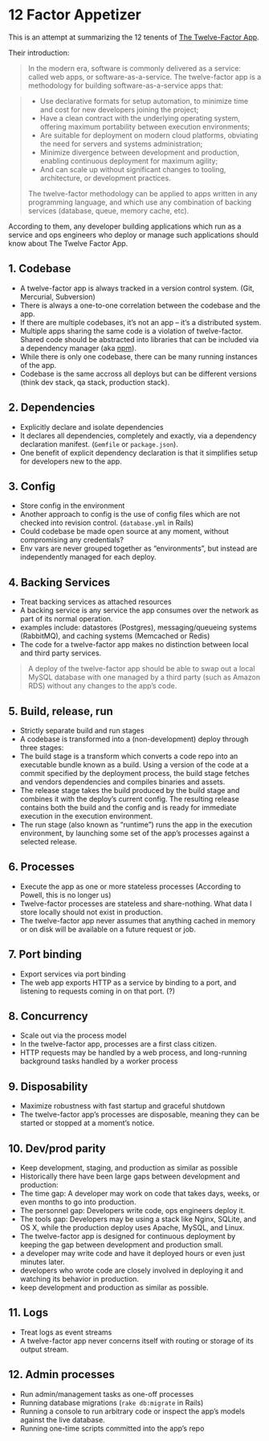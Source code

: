 # 12 Factor Appetizer

This is an attempt at summarizing the 12 tenents of [The Twelve-Factor App](http://12factor.net/).

Their introduction:
> In the modern era, software is commonly delivered as a service: called web apps, or software-as-a-service. The twelve-factor app is a methodology for building software-as-a-service apps that:

> * Use declarative formats for setup automation, to minimize time and cost for new developers joining the project;
> * Have a clean contract with the underlying operating system, offering maximum portability between execution environments;
> * Are suitable for deployment on modern cloud platforms, obviating the need for servers and systems administration;
> * Minimize divergence between development and production, enabling continuous deployment for maximum agility;
> * And can scale up without significant changes to tooling, architecture, or development practices.
>
> The twelve-factor methodology can be applied to apps written in any programming language, and which use any combination of backing services (database, queue, memory cache, etc).

According to them, any developer building applications which run as a service and ops engineers who deploy or manage such applications should know about The Twelve Factor App.

## 1. Codebase
 * A twelve-factor app is always tracked in a version control system. (Git, Mercurial, Subversion)
 * There is always a one-to-one correlation between the codebase and the app.
  * If there are multiple codebases, it’s not an app – it’s a distributed system.
  * Multiple apps sharing the same code is a violation of twelve-factor. Shared code should be abstracted into libraries that can be included via a dependency manager (aka [npm](https://www.npmjs.com/)).
 * While there is only one codebase, there can be many running instances of the app.
 * Codebase is the same accross all deploys but can be different versions (think dev stack, qa stack, production stack).

## 2. Dependencies
 * Explicitly declare and isolate dependencies
 * It declares all dependencies, completely and exactly, via a dependency declaration manifest. (`Gemfile` or `package.json`).
 * One benefit of explicit dependency declaration is that it simplifies setup for developers new to the app.
 
## 3. Config
 * Store config in the environment
 * Another approach to config is the use of config files which are not checked into revision control. (`database.yml` in Rails)
 * Could codebase be made open source at any moment, without compromising any credentials?
 * Env vars are never grouped together as “environments”, but instead are independently managed for each deploy.
 
## 4. Backing Services
 * Treat backing services as attached resources
 * A backing service is any service the app consumes over the network as part of its normal operation.
  * examples include: datastores (Postgres), messaging/queueing systems (RabbitMQ), and caching systems (Memcached or Redis)
 * The code for a twelve-factor app makes no distinction between local and third party services.

> A deploy of the twelve-factor app should be able to swap out a local MySQL database with one managed by a third party (such as Amazon RDS) without any changes to the app’s code. 

## 5. Build, release, run
 * Strictly separate build and run stages
 * A codebase is transformed into a (non-development) deploy through three stages:
  * The build stage is a transform which converts a code repo into an executable bundle known as a build. Using a version of the code at a commit specified by the deployment process, the build stage fetches and vendors dependencies and compiles binaries and assets.
  * The release stage takes the build produced by the build stage and combines it with the deploy’s current config. The resulting release contains both the build and the config and is ready for immediate execution in the execution environment.
  * The run stage (also known as “runtime”) runs the app in the execution environment, by launching some set of the app’s processes against a selected release.
 
## 6. Processes
 * Execute the app as one or more stateless processes (According to Powell, this is no longer us)
 * Twelve-factor processes are stateless and share-nothing. What data I store locally should not exist in production.
 * The twelve-factor app never assumes that anything cached in memory or on disk will be available on a future request or job.

## 7. Port binding
 * Export services via port binding
 * The web app exports HTTP as a service by binding to a port, and listening to requests coming in on that port. (?)
  
## 8. Concurrency
 * Scale out via the process model 
 * In the twelve-factor app, processes are a first class citizen.
 * HTTP requests may be handled by a web process, and long-running background tasks handled by a worker process

## 9. Disposability
 * Maximize robustness with fast startup and graceful shutdown
 * The twelve-factor app’s processes are disposable, meaning they can be started or stopped at a moment’s notice.

## 10. Dev/prod parity
 * Keep development, staging, and production as similar as possible
 * Historically there have been large gaps between development and production:
  * The time gap: A developer may work on code that takes days, weeks, or even months to go into production.
  * The personnel gap: Developers write code, ops engineers deploy it.
  * The tools gap: Developers may be using a stack like Nginx, SQLite, and OS X, while the production deploy uses Apache, MySQL, and Linux.
 * The twelve-factor app is designed for continuous deployment by keeping the gap between development and production small.
  * a developer may write code and have it deployed hours or even just minutes later.
  * developers who wrote code are closely involved in deploying it and watching its behavior in production.
  * keep development and production as similar as possible.

## 11. Logs
 * Treat logs as event streams
 * A twelve-factor app never concerns itself with routing or storage of its output stream.

## 12. Admin processes
 * Run admin/management tasks as one-off processes
 * Running database migrations (`rake db:migrate` in Rails)
 * Running a console to run arbitrary code or inspect the app’s models against the live database.
 * Running one-time scripts committed into the app’s repo
 
